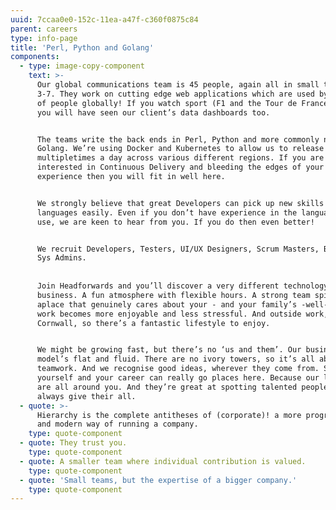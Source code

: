```yaml
---
uuid: 7ccaa0e0-152c-11ea-a47f-c360f0875c84
parent: careers
type: info-page
title: 'Perl, Python and Golang'
components:
  - type: image-copy-component
    text: >-
      Our global communications team is 45 people, again all in small teams of
      3-7. They work on cutting edge web applications which are used by millions
      of people globally! If you watch sport (F1 and the Tour de France) then
      you will have seen our client’s data dashboards too.


      The teams write the back ends in Perl, Python and more commonly now,
      Golang. We’re using Docker and Kubernetes to allow us to release
      multipletimes a day across various different regions. If you are
      interested in Continuous Delivery and bleeding the edges of your
      experience then you will fit in well here.


      We strongly believe that great Developers can pick up new skills and
      languages easily. Even if you don’t have experience in the languages we
      use, we are keen to hear from you. If you do then even better!


      We recruit Developers, Testers, UI/UX Designers, Scrum Masters, BA’s and
      Sys Admins.
       
       
      Join Headforwards and you’ll discover a very different technology
      business. A fun atmosphere with flexible hours. A strong team spirit. And
      aplace that genuinely cares about your - and your family’s -well-being. So
      work becomes more enjoyable and less stressful. And outside work, you’rein
      Cornwall, so there’s a fantastic lifestyle to enjoy.


      We might be growing fast, but there’s no ‘us and them’. Our business
      model’s flat and fluid. There are no ivory towers, so it’s all about
      teamwork. And we recognise good ideas, wherever they come from. So, prove
      yourself and your career can really go places here. Because our leaders
      are all around you. And they’re great at spotting talented people who
      always give their all.
  - quote: >-
      Hierarchy is the complete antitheses of (corporate)! a more progressive
      and modern way of running a company.
    type: quote-component
  - quote: They trust you.
    type: quote-component
  - quote: A smaller team where individual contribution is valued.
    type: quote-component
  - quote: 'Small teams, but the expertise of a bigger company.'
    type: quote-component
---
```


